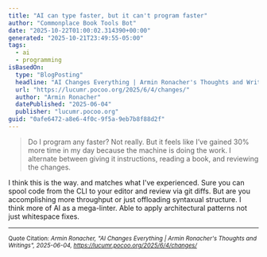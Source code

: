 ```yaml
---
title: "AI can type faster, but it can't program faster"
author: "Commonplace Book Tools Bot"
date: "2025-10-22T01:00:02.314390+00:00"
generated: "2025-10-21T23:49:55-05:00"
tags:
  - ai
  - programming
isBasedOn:
  type: "BlogPosting"
  headline: "AI Changes Everything | Armin Ronacher's Thoughts and Writings"
  url: "https://lucumr.pocoo.org/2025/6/4/changes/"
  author: "Armin Ronacher"
  datePublished: "2025-06-04"
  publisher: "lucumr.pocoo.org"
guid: "0afe6472-a8e6-4f0c-9f5a-9eb7b8f88d2f"
---
```


> Do I program any faster? Not really. But it feels like I’ve gained 30% more time in my day because the machine is doing the work. I alternate between giving it instructions, reading a book, and reviewing the changes.

I think this is the way. and matches what I've experienced. Sure you can spool code from the CLI to your editor and review via git diffs. But are you accomplishing more throughput or just offloading syntaxual structure. I think more of AI as a mega-linter. Able to apply architectural patterns not just whitespace fixes.

---

<sub>Quote Citation: <cite>Armin Ronacher, "AI Changes Everything | Armin Ronacher's Thoughts and Writings", 2025-06-04, <a href="https://lucumr.pocoo.org/2025/6/4/changes/">https://lucumr.pocoo.org/2025/6/4/changes/</a></cite></sub>